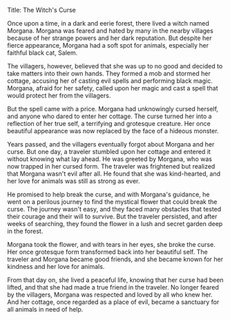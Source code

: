 Title: The Witch's Curse

Once upon a time, in a dark and eerie forest, there lived a witch named Morgana. Morgana was feared and hated by many in the nearby villages because of her strange powers and her dark reputation. But despite her fierce appearance, Morgana had a soft spot for animals, especially her faithful black cat, Salem.

The villagers, however, believed that she was up to no good and decided to take matters into their own hands. They formed a mob and stormed her cottage, accusing her of casting evil spells and performing black magic. Morgana, afraid for her safety, called upon her magic and cast a spell that would protect her from the villagers.

But the spell came with a price. Morgana had unknowingly cursed herself, and anyone who dared to enter her cottage. The curse turned her into a reflection of her true self, a terrifying and grotesque creature. Her once beautiful appearance was now replaced by the face of a hideous monster.

Years passed, and the villagers eventually forgot about Morgana and her curse. But one day, a traveler stumbled upon her cottage and entered it without knowing what lay ahead. He was greeted by Morgana, who was now trapped in her cursed form. The traveler was frightened but realized that Morgana wasn't evil after all. He found that she was kind-hearted, and her love for animals was still as strong as ever.

He promised to help break the curse, and with Morgana's guidance, he went on a perilous journey to find the mystical flower that could break the curse. The journey wasn't easy, and they faced many obstacles that tested their courage and their will to survive. But the traveler persisted, and after weeks of searching, they found the flower in a lush and secret garden deep in the forest.

Morgana took the flower, and with tears in her eyes, she broke the curse. Her once grotesque form transformed back into her beautiful self. The traveler and Morgana became good friends, and she became known for her kindness and her love for animals.

From that day on, she lived a peaceful life, knowing that her curse had been lifted, and that she had made a true friend in the traveler. No longer feared by the villagers, Morgana was respected and loved by all who knew her. And her cottage, once regarded as a place of evil, became a sanctuary for all animals in need of help.